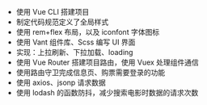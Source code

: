 - 使用 Vue CLI 搭建项目
- 制定代码规范定义了全局样式
- 使用 rem+flex 布局，以及 iconfont 字体图标
- 使用 Vant 组件库、Scss 编写 UI 界面
- 实现：上拉刷新、下拉加载、loading
- 使用 Vue Router 搭建项目路由，使用 Vuex 处理组件通信
- 使用路由守卫完成信息页、购票需要登录的功能
- 使用 axios、jsonp 请求数据
- 使用 lodash 的函数防抖，减少搜索电影时数据的请求次数

